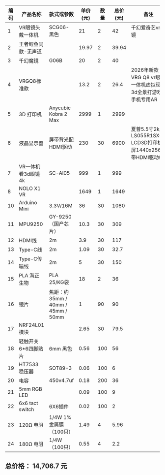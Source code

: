 | 编码 | 产品名称 | 款式或参数 | 单价(元) | 数量 | 总价(元) | 备注 | 网址 |
|------|------------|-------------|-----------|--------|-----------|-------|-------|
| 1 | VR眼镜头戴一体机 | SCG06-黑色 | 21 | 2 | 42 | 千幻爱奇艺vr眼镜 | [Link](https://detail.1688.com/offer/565129768848.html?spm=a26352.13672862.offerlist.21.1633505efEKHp7&offerId=565129768848&sortType=&pageId=&abBizDataType=cbuOffer&trace_log=normal&uuid=8287c4d9a57d4f8d8b98d7a73e3d0d7c&skuId=3579170297442&forcePC=1758121755837) |
| 2 | 王者鲤鱼同款-无声道 |  | 19.97 | 2 | 39.94 |  | [Link](https://detail.1688.com/offer/945092303702.html?spm=a26352.13672862.offerlist.26.1633505efEKHp7&offerId=945092303702&sortType=&pageId=&abBizDataType=cbuOffer&hotSaleSkuId=5888214216871&trace_log=normal&uuid=8287c4d9a57d4f8d8b98d7a73e3d0d7c&forcePC=1758121908270) |
| 3 | 千幻魔镜 | G06B | 20 | 2 | 40 |  | [Link](https://detail.1688.com/offer/785886521499.html?spm=a26352.13672862.offerlist.99.1633505efEKHp7&offerId=785886521499&sortType=&pageId=&abBizDataType=cbuOffer&hotSaleSkuId=5969727190792&trace_log=normal&uuid=8287c4d9a57d4f8d8b98d7a73e3d0d7c&forcePC=1758122064391) |
| 4 | VRGQ8标准款 |  | 13.2 | 2 | 26.4 | 2026年新款VRG Q8 vr眼镜一体机虚拟现实3d全景打游戏手机专用AR | [Link](https://detail.1688.com/offer/954181581573.html?spm=a26352.13672862.offerlist.123.1633505efEKHp7&offerId=954181581573&sortType=&pageId=&abBizDataType=cbuOffer&hotSaleSkuId=5875993477981&trace_log=normal&uuid=8287c4d9a57d4f8d8b98d7a73e3d0d7c&forcePC=1758122197448) |
| 5 | 3D 打印机 | Anycubic Kobra 2 Max | 2999 | 1 | 2999 |  | [Link](https://detail.1688.com/offer/897990354771.html?spm=a26352.13672862.offerlist.23.55da5f9dXOb91r&offerId=897990354771&sortType=&pageId=&abBizDataType=cbuOffer&trace_log=normal&uuid=7adf8bfffc2f48be812f7436a6fd55f1&skuId=5753378777628&forcePC=1758122620137) |
| 6 | 液晶显示器 | 屏带背光配HDMI驱动 | 230 | 30 | 6900 | 夏普5.5寸2k屏LS055R1SX04 LCD3D打印机屏1440x2560带HDMI驱动板 | [Link](https://detail.1688.com/offer/846190321374.html?spm=a26352.13672862.offerlist.62.68707444ReePKd&offerId=846190321374&sortType=&pageId=&abBizDataType=cbuOffer&trace_log=normal&uuid=63abb40abb75441b8e3569d9e6132251&skuId=5794517942523&forcePC=1758035983985) |
| 7 | VR一体机看3d眼镜4k | SC-AI05 | 999 | 1 | 999 |  | [Link](https://detail.1688.com/offer/599771814018.html?spm=a26352.13672862.offerlist.62.5b867180DgGMMW&offerId=599771814018&sortType=&pageId=&abBizDataType=cbuOffer&trace_log=normal&uuid=30f937671ee24dcc8b91fbf200e3d6fe&skuId=4187878693498&forcePC=1758290473194) |
| 8 | NOLO X1 VR |  | 1649 | 1 | 1649 |  | [Link](https://detail.1688.com/offer/623420432730.html?spm=a26352.13672862.offerlist.88.5d465764rkCZ9k&offerId=623420432730&sortType=&pageId=&abBizDataType=cbuOffer&trace_log=normal&uuid=1b5993d817cd49cba0fe4cff3ae7b5d1&skuId=-1&forcePC=1758291769034) |
| 10 | Arduino Mini | 3.3V/16M | 36 | 30 | 1080 |  | [Link](https://detail.1688.com/offer/584864809250.html?spm=a26352.13672862.offerlist.40.2e15755eQyjbBK&offerId=584864809250&sortType=&pageId=&abBizDataType=cbuOffer&trace_log=normal&uuid=7e176a390b4f48dda280e91461b1908a&skuId=4929894890302&forcePC=1758120820498) |
| 11 | MPU9250 | GY-9250（国产芯片） | 10.3 | 30 | 309 |  | [Link](https://detail.1688.com/offer/820900585332.html?spm=a26352.13672862.offerlist.21.264756b3usYc3b&offerId=820900585332&sortType=&pageId=&abBizDataType=cbuOffer&hotSaleSkuId=6091578827165&trace_log=normal&uuid=1db7f3bebf4d4c2db7f408b0947322f1&forcePC=1758121045658) |
| 12 | HDMI线 | 2m | 3.9 | 30 | 117 |  | [Link](https://detail.1688.com/offer/671648034652.html?spm=a26352.13672862.offerlist.4.47a219b2mplMdz&offerId=671648034652&sortType=&pageId=&abBizDataType=cbuOffer&hotSaleSkuId=5909727159305&trace_log=normal&uuid=35485dcf0a8a4b28b0e40ae02013a345&forcePC=1758036388353) |
| 13 | Type-C线 | 2m | 1.09 | 30 | 32.7 |  | [Link](https://detail.1688.com/offer/959302761956.html?spm=a26352.13672862.offerlist.14.172756511urUBt&offerId=959302761956&sortType=&pageId=&abBizDataType=cbuOffer&hotSaleSkuId=5888907513289&trace_log=normal&uuid=69a31faf22ec4c6cbcb6f3679def240e&forcePC=1758035818070) |
| 14 | Type-C传输线 | 2m | 5 | 30 | 150 |  | [Link](https://detail.1688.com/offer/750440335303.html?spm=a26352.13672862.offerlist.4.76f819ac7VDJDB&offerId=750440335303&sortType=&pageId=&abBizDataType=cbuOffer&hotSaleSkuId=5880186455552&trace_log=normal&uuid=1bbd19142eec45e79a4a10a2bdd6d998&forcePC=1758704245626) |
| 15 | PLA 海正生物 | PLA 25/KG袋 | 18 | 2 | 36 |  | [Link](https://detail.1688.com/offer/874828377227.html?spm=a26352.13672862.offerlist.1.2ada2f97Ou37jb) |
| 16 | 镜片 | 焦距：约35mm / 40mm / 45mm / 50mm | 1 | 90 | 90 |  | [Link](https://detail.1688.com/offer/713743706481.html?spm=a26352.13672862.offerlist.64.5f9d1e62cpY12m) |
| 17 | NRF24L01模块 |  | 2.65 | 30 | 79.5 |  | [Link](https://detail.1688.com/offer/44471604835.html?spm=a26352.13672862.offerlist.1.6b7b2a936AG7Iv) |
| 18 | 轻触开关6*6四脚贴片 | 6mm 黑色 | 0.56 | 100 | 56 |  | [Link](https://detail.1688.com/offer/848235916708.html?spm=a26352.13672862.offerlist.1.95481e62Z8TcyW) |
| 19 | HT7533 稳压器 | SOT89-3 | 0.06 | 100 | 6 |  | [Link](http://detail.m.1688.com/page/index.html?offerId=616868849847) |
| 20 | 电容 | 450v4.7uf | 0.18 | 200 | 36 |  | [Link](https://m.1688.com/offer/918113907682.html) |
| 21 | 5mm RGB LED |  | 0.09 | 100 | 9 |  | [Link](http://detail.m.1688.com/page/index.html?offerId=691272451848) |
| 22 | 6x6 tact switch | 6X6插件 | 0.02 | 100 | 2 |  | [Link](https://detail.1688.com/offer/754521721436.html) |
| 23 | 120Ω 电阻 | 1/4W 1%金属膜（100只） | 1.49 | 4 | 5.96 |  | [Link](https://detail.1688.com/offer/624504299937.html) |
| 24 | 180Ω 电阻 | 1/4W（100只） | 0.55 | 4 | 2.2 |  | [Link](https://detail.1688.com/offer/706875831515.html) |

## 总价格： **14,706.7 元**

